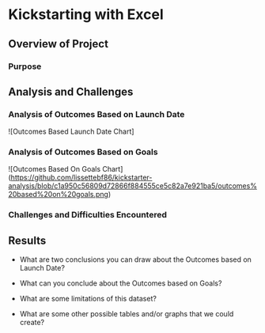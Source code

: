 # Kickstarting with Excel

## Overview of Project


### Purpose


## Analysis and Challenges


### Analysis of Outcomes Based on Launch Date

![Outcomes Based Launch Date Chart]


### Analysis of Outcomes Based on Goals

![Outcomes Based On Goals Chart] (https://github.com/lissettebf86/kickstarter-analysis/blob/c1a950c56809d72866f884555ce5c82a7e921ba5/outcomes%20based%20on%20goals.png)


### Challenges and Difficulties Encountered


## Results

- What are two conclusions you can draw about the Outcomes based on Launch Date?

- What can you conclude about the Outcomes based on Goals?

- What are some limitations of this dataset?


- What are some other possible tables and/or graphs that we could create?
